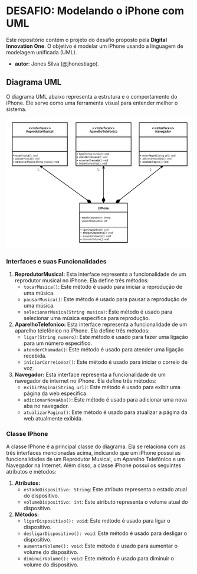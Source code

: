 # DESAFIO: Modelando o iPhone com UML

Este repositório contém o projeto do desafio proposto pela **Digital Innovation One**. O objetivo é modelar um iPhone usando a linguagem de modelagem unificada (UML).

- **autor**: Jones Silva (@jhonestiago).

## Diagrama UML

O diagrama UML abaixo representa a estrutura e o comportamento do iPhone. Ele serve como uma ferramenta visual para entender melhor o sistema.

![Diagrama-UML](diagrama/DiagramaIphone.png)

### Interfaces e suas Funcionalidades

1. **ReprodutorMusical:** Esta interface representa a funcionalidade de um reprodutor musical no iPhone. Ela define três métodos:
    - `tocarMusica()`: Este método é usado para iniciar a reprodução de uma música.
    - `pausarMusica()`: Este método é usado para pausar a reprodução de uma música.
    - `selecionarMusica(String musica)`: Este método é usado para selecionar uma música específica para reprodução.
2. **AparelhoTelefonico:** Esta interface representa a funcionalidade de um aparelho telefônico no iPhone. Ela define três métodos:
    - `ligar(String numero)`: Este método é usado para fazer uma ligação para um número específico.
    - `atenderChamada()`: Este método é usado para atender uma ligação recebida.
    - `iniciarCorreioVoz()`: Este método é usado para iniciar o correio de voz.
3. **Navegador:** Esta interface representa a funcionalidade de um navegador de internet no iPhone. Ela define três métodos:
    - `exibirPagina(String url)`: Este método é usado para exibir uma página da web específica.
    - `adicionarNovaAba()`: Este método é usado para adicionar uma nova aba no navegador.
    - `atualizarPagina()`: Este método é usado para atualizar a página da web atualmente exibida.

### Classe IPhone

A classe IPhone é a principal classe do diagrama. Ela se relaciona com as três interfaces mencionadas acima, indicando que um iPhone possui as funcionalidades de um Reprodutor Musical, um Aparelho Telefônico e um Navegador na Internet. Além disso, a classe iPhone possui os seguintes atributos e métodos:

1. **Atributos:**
    - `estadoDispositivo: String`: Este atributo representa o estado atual do dispositivo.
    - `volumeDispositivo: int`: Este atributo representa o volume atual do dispositivo.
2. **Métodos:**
    - `ligarDispositivo(): void`: Este método é usado para ligar o dispositivo.
    - `desligarDispositivo(): void`: Este método é usado para desligar o dispositivo.
    - `aumentarVolume(): void`: Este método é usado para aumentar o volume do dispositivo.
    - `diminuirVolume(): void`: Este método é usado para diminuir o volume do dispositivo.
